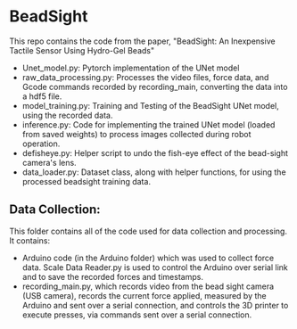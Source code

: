 # BeadSight
This repo contains the code from the paper, "BeadSight: An Inexpensive Tactile Sensor Using Hydro-Gel Beads"

 - Unet_model.py: Pytorch implementation of the UNet model
 - raw_data_processing.py: Processes the video files, force data, and Gcode commands recorded by recording_main, converting the data into a hdf5 file.
 - model_training.py: Training and Testing of the BeadSight UNet model, using the recorded data.
 - inference.py: Code for implementing the trained UNet model (loaded from saved weights) to process images collected during robot operation.
 - defisheye.py: Helper script to undo the fish-eye effect of the bead-sight camera's lens.
 - data_loader.py: Dataset class, along with helper functions, for using the processed beadsight training data.


## Data Collection:
This folder contains all of the code used for data collection and processing. It contains:
 - Arduino code (in the Arduino folder) which was used to collect force data. Scale Data Reader.py is used to control the Arduino over serial link and to save the recorded forces and timestamps.
 - recording_main.py, which records video from the bead sight camera (USB camera), records the current force applied, measured by the Arduino and sent over a serial connection, and controls the 3D printer to execute presses, via commands sent over a serial connection.
